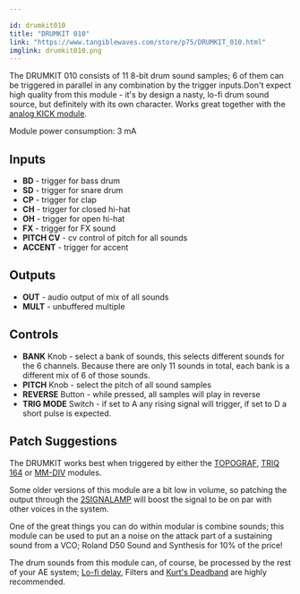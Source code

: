 ```yaml
---

id: drumkit010
title: "DRUMKIT 010"
link: "https://www.tangiblewaves.com/store/p75/DRUMKIT_010.html"
imglink: drumkit010.png
---
```





The DRUMKIT 010 consists of 11 8-bit drum sound samples; 6 of them can be triggered in parallel in any combination by the trigger inputs.Don't expect high quality from this module - it's by design a nasty, lo-fi drum sound source, but definitely with its own character. Works great together with the [analog KICK module](https://wiki.aemodular.com/pmwiki.php/AeManual/KICK).

Module power consumption: 3 mA

## Inputs

*   **BD** - trigger for bass drum
*   **SD** - trigger for snare drum
*   **CP** - trigger for clap
*   **CH** - trigger for closed hi-hat
*   **OH** - trigger for open hi-hat
*   **FX** - trigger for FX sound
*   **PITCH CV** - cv control of pitch for all sounds
*   **ACCENT** - trigger for accent

## Outputs

*   **OUT** - audio output of mix of all sounds
*   **MULT** - unbuffered multiple

## Controls

*   **BANK** Knob - select a bank of sounds, this selects different sounds for the 6 channels. Because there are only 11 sounds in total, each bank is a different mix of 6 of those sounds.
*   **PITCH** Knob - select the pitch of all sound samples
*   **REVERSE** Button - while pressed, all samples will play in reverse
*   **TRIG MODE** Switch - if set to A any rising signal will trigger, if set to D a short pulse is expected.

## Patch Suggestions

The DRUMKIT works best when triggered by either the [TOPOGRAF](https://wiki.aemodular.com/pmwiki.php/AeManual/TOPOGRAF), [TRIQ 164](https://wiki.aemodular.com/pmwiki.php/AeManual/TRIQ164) or [MM-DIV](https://wiki.aemodular.com/pmwiki.php/AeManual/MM-DIV) modules.

Some older versions of this module are a bit low in volume, so patching the output through the [2SIGNALAMP](https://wiki.aemodular.com/pmwiki.php/AeManual/2SIGNALAMP) will boost the signal to be on par with other voices in the system.

One of the great things you can do within modular is combine sounds; this module can be used to put an a noise on the attack part of a sustaining sound from a VCO; Roland D50 Sound and Synthesis for 10% of the price!

The drum sounds from this module can, of course, be processed by the rest of your AE system; [Lo-fi delay](https://wiki.aemodular.com/pmwiki.php/AeManual/DELAY), Filters and [Kurt's Deadband](https://wiki.aemodular.com/pmwiki.php/AeManual/KeuerslagerkurtDeadBand) are highly recommended.






